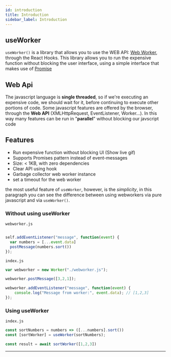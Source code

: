 ```yaml
---
id: introduction
title: Introduction
sidebar_label: Introduction
---
```


## useWorker

`useWorker()` is a library that allows you to use the WEB API: [Web Worker](https://developer.mozilla.org/en-US/docs/Web/API/Web_Workers_API/Using_web_workers), through the React Hooks.
This library allows you to run the expensive function without blocking the user interface, using a simple interface that makes use of [Promise](https://developer.mozilla.org/it/docs/Web/JavaScript/Reference/Global_Objects/Promise)

## Web Api

The javascript language is **single threaded**, so if we're executing an expensive code, we should wait for it, before continuing to execute other portions of code.
Some javascript features are offered by the browser, through the **Web API** (XMLHttpRequest, EventListener, Worker...).
In this way many features can be run in "**parallel**" without blocking our javscript code

## Features

- Run expensive function without blocking UI (Show live gif)
- Supports Promises pattern instead of event-messages
- Size: < 1KB, with zero dependencies
- Clear API using hook
- Garbage collector web worker instance
- set a timeout for the web worker

the most useful feature of `useWorker`,  however, is the *simplicity*, in this paragraph you can see the difference between using webworkers via pure javascript and via `useWorker()`.

### Without using useWorker

`webworker.js`

```javascript

self.addEventListener("message", function(event) {
  var numbers = [...event.data]
  postMessage(numbers.sort())
});
```

`index.js`

```javascript
var webworker = new Worker("./webworker.js");

webworker.postMessage([3,2,1]);

webworker.addEventListener("message", function(event) {
    console.log("Message from worker:", event.data); // [1,2,3]
});
```

###  Using useWorker

`index.js`

```javascript
const sortNumbers = numbers => ([...numbers].sort())
const [sortWorker] = useWorker(sortNumbers);

const result = await sortWorker([1,2,3])
```

---
